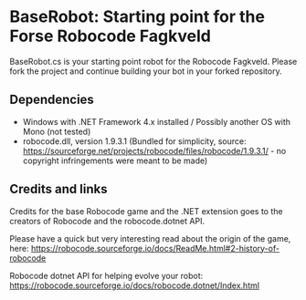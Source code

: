 ﻿# BaseRobot: Starting point for the Forse Robocode Fagkveld

BaseRobot.cs is your starting point robot for the Robocode Fagkveld.
Please fork the project and continue building your bot in your forked repository.
 
## Dependencies

- Windows with .NET Framework 4.x installed / Possibly another OS with Mono (not tested)
- robocode.dll, version 1.9.3.1 
(Bundled for simplicity, source: https://sourceforge.net/projects/robocode/files/robocode/1.9.3.1/ - no copyright infringements were meant to be made)

## Credits and links

Credits for the base Robocode game and the .NET extension goes to the creators of Robocode and the robocode.dotnet API. 

Please have a quick but very interesting read about the origin of the game, here:
https://robocode.sourceforge.io/docs/ReadMe.html#2-history-of-robocode


Robocode dotnet API for helping evolve your robot:
https://robocode.sourceforge.io/docs/robocode.dotnet/Index.html

